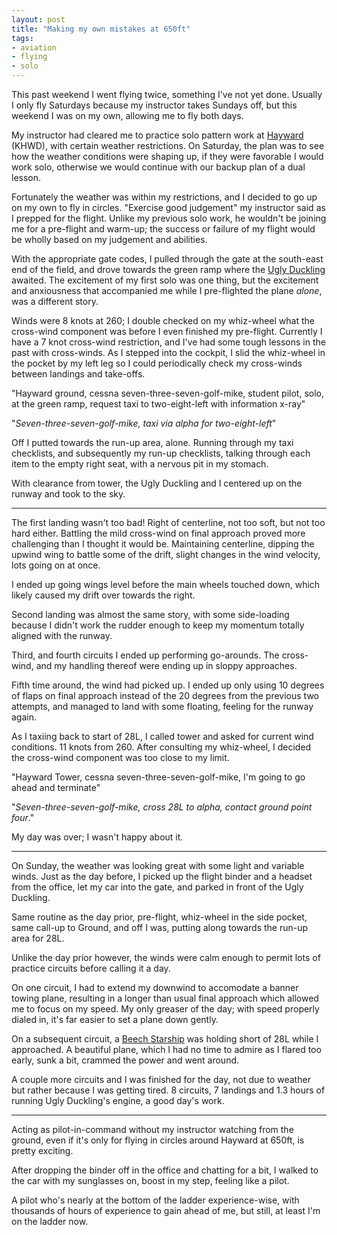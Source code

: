 ```yaml
---
layout: post
title: "Making my own mistakes at 650ft"
tags:
- aviation
- flying
- solo
---
```


This past weekend I went flying twice, something I've not yet done. Usually I
only fly Saturdays because my instructor takes Sundays off, but this weekend I
was on my own, allowing me to fly both days.

My instructor had cleared me to practice solo pattern work at
[Hayward](http://www.airnav.com/airport/KHWD) (KHWD), with certain weather
restrictions. On Saturday, the plan was to see how the weather conditions were
shaping up, if they were favorable I would work solo, otherwise we would
continue with our backup plan of a dual lesson.

Fortunately the weather was within my restrictions, and I decided to go up on
my own to fly in circles. "Exercise good judgement" my instructor said as I
prepped for the flight. Unlike my previous solo work, he wouldn't be joining me
for a pre-flight and warm-up; the success or failure of my flight would be
wholly based on my judgement and abilities.

With the appropriate gate codes, I pulled through the gate at the south-east
end of the field, and drove towards the green ramp where the [Ugly
Duckling](http://www.flickr.com/photos/agentdero/8675165949/) awaited. The
excitement of my first solo was one thing, but the excitement and anxiousness
that accompanied me while I pre-flighted the plane *alone*, was a different
story.

Winds were 8 knots at 260; I double checked on my whiz-wheel what the
cross-wind component was before I even finished my pre-flight. Currently I have
a 7 knot cross-wind restriction, and I've had some tough lessons in the past
with cross-winds. As I stepped into the cockpit, I slid the whiz-wheel in the
pocket by my left leg so I could periodically check my cross-winds between
landings and take-offs.

"Hayward ground, cessna seven-three-seven-golf-mike, student pilot, solo, at
the green ramp, request taxi to two-eight-left with information x-ray"

"*Seven-three-seven-golf-mike, taxi via alpha for two-eight-left*"


Off I putted towards the run-up area, alone. Running through my taxi
checklists, and subsequently my run-up checklists, talking through each item to
the empty right seat, with a nervous pit in my stomach.

With clearance from tower, the Ugly Duckling and I centered up on the runway
and took to the sky.

----

The first landing wasn't too bad! Right of centerline, not too soft, but not
too hard either. Battling the mild cross-wind on final approach proved
more challenging than I thought it would be. Maintaining centerline, dipping
the upwind wing to battle some of the drift, slight changes in the wind
velocity, lots going on at once.

I ended up going wings level before the main wheels touched down, which likely
caused my drift over towards the right.

Second landing was almost the same story, with some side-loading because I
didn't work the rudder enough to keep my momentum totally aligned with the
runway.


Third, and  fourth circuits I ended up performing go-arounds. The cross-wind, and my handling thereof were ending up in sloppy approaches.

Fifth time around, the wind had picked up. I ended up only
using 10 degrees of flaps on final approach instead of the 20 degrees from the
previous two attempts, and managed to land with some floating, feeling for the
runway again.

As I taxiing back to start of 28L, I called tower and asked for current wind
conditions. 11 knots from 260. After consulting my whiz-wheel, I decided the
cross-wind component was too close to my limit.

"Hayward Tower, cessna seven-three-seven-golf-mike, I'm going to go ahead and
terminate"

"*Seven-three-seven-golf-mike, cross 28L to alpha, contact ground point four*."


My day was over; I wasn't happy about it.

----


On Sunday, the weather was looking great with some light and variable winds.
Just as the day before, I picked up the flight binder and a headset from the
office, let my car into the gate, and parked in front of the Ugly Duckling.

Same routine as the day prior, pre-flight, whiz-wheel in the side pocket, same
call-up to Ground, and off I was, putting along towards the run-up area for
28L.


Unlike the day prior however, the winds were calm enough to permit lots of
practice circuits before calling it a day.


On one circuit, I had to extend my downwind to accomodate a banner towing
plane, resulting in a longer than usual final approach which allowed me to
focus on my speed. My only greaser of the day; with speed properly dialed in, it's
far easier to set a plane down gently.


On a subsequent circuit, a [Beech
Starship](https://en.wikipedia.org/wiki/Beechcraft_Starship) was holding short
of 28L while I approached. A beautiful plane, which I had no time to admire as
I flared too early, sunk a bit, crammed the power and went around.


A couple more circuits and I was finished for the day, not due to weather but
rather because I was getting tired. 8 circuits, 7 landings and 1.3 hours of
running Ugly Duckling's engine, a good day's work.

----


Acting as pilot-in-command without my instructor watching from the ground, even
if it's only for flying in circles around Hayward at 650ft, is pretty exciting.

After dropping the binder off in the office and chatting for a bit, I walked to
the car with my sunglasses on, boost in my step, feeling like a pilot.

A pilot who's nearly at the bottom of the ladder experience-wise, with
thousands of hours of experience to gain ahead of me, but still, at least I'm
on the ladder now.
